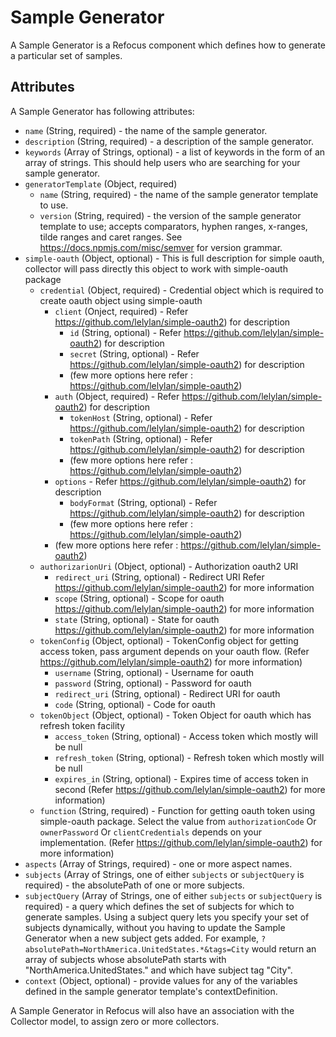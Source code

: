 # Sample Generator

A Sample Generator is a Refocus component which defines how to generate a particular set of samples.

## Attributes

A Sample Generator has following attributes:

- `name` (String, required) - the name of the sample generator.
- `description` (String, required) - a description of the sample generator.
- `keywords` (Array of Strings, optional) - a list of keywords in the form of an array of strings. This should help users who 
are searching for your sample generator.
- `generatorTemplate` (Object, required)
  - `name` (String, required) - the name of the sample generator template to use.
  - `version` (String, required) - the version of the sample generator template to use; accepts comparators, hyphen ranges, 
  x-ranges, tilde ranges and caret ranges. See https://docs.npmjs.com/misc/semver for version grammar.
- `simple-oauth` (Object, optional) - This is full description for simple oauth, collector will pass directly this object to work with simple-oauth package
  - `credential` (Object, required) - Credential object which is required to create oauth object using simple-oauth
    - `client` (Onject, required) - Refer https://github.com/lelylan/simple-oauth2) for description
      - `id` (String, optional) - Refer https://github.com/lelylan/simple-oauth2) for description
      - `secret` (String, optional) -  Refer https://github.com/lelylan/simple-oauth2) for description
      - (few more options here refer : https://github.com/lelylan/simple-oauth2)
    - `auth` (Object, required) - Refer https://github.com/lelylan/simple-oauth2) for description
      - `tokenHost` (String, optional) - Refer https://github.com/lelylan/simple-oauth2) for description
      - `tokenPath` (String, optional) - Refer https://github.com/lelylan/simple-oauth2) for description
      - (few more options here refer : https://github.com/lelylan/simple-oauth2)
    - `options` - Refer https://github.com/lelylan/simple-oauth2) for description
      - `bodyFormat` (String, optional) - Refer https://github.com/lelylan/simple-oauth2) for description
      - (few more options here refer : https://github.com/lelylan/simple-oauth2)
    - (few more options here refer : https://github.com/lelylan/simple-oauth2)
  - `authorizarionUri` (Object, optional) - Authorization oauth2 URI
    - `redirect_uri` (String, optional) - Redirect URI Refer https://github.com/lelylan/simple-oauth2) for more information
    - `scope` (String, optional) - Scope for oauth https://github.com/lelylan/simple-oauth2) for more information
    - `state` (String, optional) - State for oauth https://github.com/lelylan/simple-oauth2) for more information
  - `tokenConfig` (Object, optional) - TokenConfig object for getting access token, pass argument depends on your oauth flow. (Refer https://github.com/lelylan/simple-oauth2) for more information)
    - `username` (String, optional) - Username for oauth
    - `password` (String, optional) - Password for oauth
    - `redirect_uri` (String, optional) - Redirect URI for oauth
    - `code` (String, optional) - Code for oauth
  - `tokenObject` (Object, optional) - Token Object for oauth which has refresh token facility
    - `access_token` (String, optional) - Access token which mostly will be null
    - `refresh_token` (String, optional) - Refresh token which mostly will be null
    - `expires_in` (String, optional) - Expires time of access token in second
    (Refer https://github.com/lelylan/simple-oauth2) for more information)
  - `function` (String, required) - Function for getting oauth token using simple-oauth package. Select the value from `authorizationCode` Or `ownerPassword` Or `clientCredentials` depends on your implementation. (Refer https://github.com/lelylan/simple-oauth2) for more information)
- `aspects` (Array of Strings, required) - one or more aspect names.
- `subjects` (Array of Strings, one of either `subjects` or `subjectQuery` is required) - the absolutePath of one
or more subjects.
- `subjectQuery` (Array of Strings, one of either `subjects` or `subjectQuery` is required) - a query which 
defines the set of subjects for which to generate samples. Using a subject query lets you specify your set of 
subjects dynamically, without you having to update the Sample Generator when a new subject gets added. For example, `?absolutePath=NorthAmerica.UnitedStates.*&tags=City`
would return an array of subjects whose absolutePath starts with "NorthAmerica.UnitedStates." and which have subject tag 
"City".
- `context` (Object, optional) - provide values for any of the variables defined in the sample generator template's 
contextDefinition.

A Sample Generator in Refocus will also have an association with the Collector model, to assign zero or more collectors.
